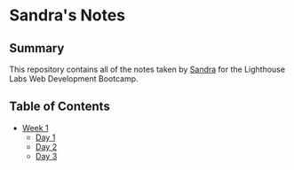 # Sandra's Notes

## Summary
This repository contains all of the notes taken by [Sandra](https://github.com/sandratoh) for the Lighthouse Labs Web Development Bootcamp.

## Table of Contents
* [Week 1](/Week_1)
  * [Day 1](/Week_1/Day_1)
  * [Day 2](/Week_1/Day_2)
  * [Day 3](/Week_1/Day_3)
